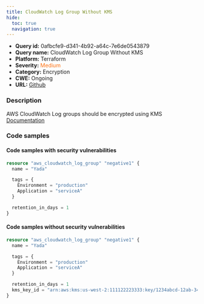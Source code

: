 ```yaml
---
title: CloudWatch Log Group Without KMS
hide:
  toc: true
  navigation: true
---
```


<style>
  .highlight .hll {
    background-color: #ff171742;
  }
  .md-content {
    max-width: 1100px;
    margin: 0 auto;
  }
</style>

-   **Query id:** 0afbcfe9-d341-4b92-a64c-7e6de0543879
-   **Query name:** CloudWatch Log Group Without KMS
-   **Platform:** Terraform
-   **Severity:** <span style="color:#ff7213">Medium</span>
-   **Category:** Encryption
-   **CWE:** Ongoing
-   **URL:** [Github](https://github.com/DataDog/kics/tree/master/assets/queries/terraform/aws/cloudwatch_log_group_not_encrypted)

### Description
AWS CloudWatch Log groups should be encrypted using KMS<br>
[Documentation](https://registry.terraform.io/providers/hashicorp/aws/latest/docs/resources/cloudwatch_log_group)

### Code samples
#### Code samples with security vulnerabilities
```tf title="Positive test num. 1 - tf file" hl_lines="1"
resource "aws_cloudwatch_log_group" "negative1" {
  name = "Yada"

  tags = {
    Environment = "production"
    Application = "serviceA"
  }

  retention_in_days = 1
}

```


#### Code samples without security vulnerabilities
```tf title="Negative test num. 1 - tf file"
resource "aws_cloudwatch_log_group" "negative1" {
  name = "Yada"

  tags = {
    Environment = "production"
    Application = "serviceA"
  }

  retention_in_days = 1
  kms_key_id = "arn:aws:kms:us-west-2:111122223333:key/1234abcd-12ab-34cd-56ef-1234567890ab"
}

```

